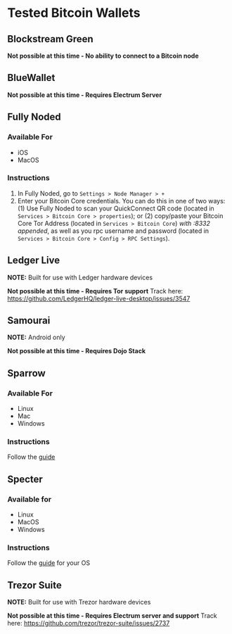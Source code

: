 # Tested Bitcoin Wallets

## Blockstream Green

**Not possible at this time - No ability to connect to a Bitcoin node**

## BlueWallet

**Not possible at this time - Requires Electrum Server**

## Fully Noded

### Available For
- iOS
- MacOS

### Instructions
1. In Fully Noded, go to `Settings > Node Manager > +`
2. Enter your Bitcoin Core credentials. You can do this in one of two ways: (1) Use Fully Noded to scan your QuickConnect QR code (located in `Services > Bitcoin Core > properties`); or (2) copy/paste your Bitcoin Core Tor Address (located in `Services > Bitcoin Core`) _with :8332 appended_, as well as you rpc username and password (located in `Services > Bitcoin Core > Config > RPC Settings`).

## Ledger Live

**NOTE:** Built for use with Ledger hardware devices

**Not possible at this time - Requires Tor support**
Track here: https://github.com/LedgerHQ/ledger-live-desktop/issues/3547

## Samourai

**NOTE:** Android only

**Not possible at this time - Requires Dojo Stack**

## Sparrow

### Available For
- Linux
- Mac
- Windows

### Instructions
Follow the [guide](/docs/integrations/sparrow/guide.md)

## Specter

### Available for
- Linux
- MacOS
- Windows

### Instructions
Follow the [guide](/docs/integrations/specter) for your OS

## Trezor Suite

**NOTE:** Built for use with Trezor hardware devices

**Not possible at this time - Requires Electrum server and support**
Track here: https://github.com/trezor/trezor-suite/issues/2737
